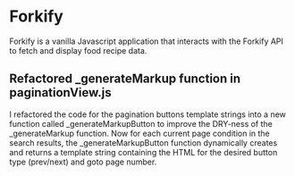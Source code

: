 # Forkify
Forkify is a vanilla Javascript application that interacts with the Forkify API to fetch and display food recipe data.

## Refactored _generateMarkup function in paginationView.js
I refactored the code for the pagination buttons template strings into a new function called _generateMarkupButton to improve the DRY-ness of the _generateMarkup function. Now for each current page condition in the search results, the _generateMarkupButton function dynamically creates and returns a template string containing the HTML for the desired button type (prev/next) and goto page number.
